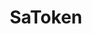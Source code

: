 ---
title: "SaToken"
description: "The most comprehensive Java permission framework"
subDesc: "The most comprehensive Java permission framework"
feature1Img: ""
feature1Title: ""
feature1Desc: ""
feature2Img: ""
feature2Title: ""
feature2Desc: ""
feature3Img: ""
feature3Title: ""
feature3Desc: ""
feature4Img: ""
feature4Title: ""
feature4Desc: ""
feature5Img: ""
feature5Title: ""
feature5Desc: ""
feature6Img: ""
feature6Title: ""
feature6Desc: ""
startUp: "Start up"
link: "http://sa-token.dev33.cn"
github: "https://github.com/dromara/sa-token"
gitee: "https://gitee.com/dromara/sa-token"
level: "tool"
weight: 5
icon: "/img/logo/satoken.png"
showIntroduce: false
showFeature: false
---